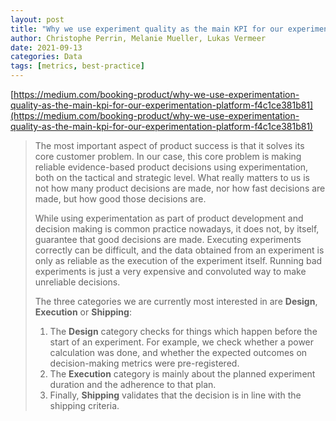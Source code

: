```yaml
---
layout: post
title: "Why we use experiment quality as the main KPI for our experimentation platform"
author: Christophe Perrin, Melanie Mueller, Lukas Vermeer
date: 2021-09-13
categories: Data
tags: [metrics, best-practice]
---
```

[https://medium.com/booking-product/why-we-use-experimentation-quality-as-the-main-kpi-for-our-experimentation-platform-f4c1ce381b81](https://medium.com/booking-product/why-we-use-experimentation-quality-as-the-main-kpi-for-our-experimentation-platform-f4c1ce381b81)

>  The most important aspect of product success is that it solves its core customer problem. In our case, this core problem is making reliable evidence-based product decisions using experimentation, both on the tactical and strategic level. What really matters to us is not how many product decisions are made, nor how fast decisions are made, but how good those decisions are.
>
> While using experimentation as part of product development and decision making is common practice nowadays, it does not, by itself, guarantee that good decisions are made. Executing experiments correctly can be difficult, and the data obtained from an experiment is only as reliable as the execution of the experiment itself. Running bad experiments is just a very expensive and convoluted way to make unreliable decisions.
>
> The three categories we are currently most interested in are **Design**, **Execution** or **Shipping**:
>
> 1. The **Design** category checks for things which happen before the start of an experiment. For example, we check whether a power calculation was done, and whether the expected outcomes on decision-making metrics were pre-registered.
> 2. The **Execution** category is mainly about the planned experiment duration and the adherence to that plan.
> 3. Finally, **Shipping** validates that the decision is in line with the shipping criteria.